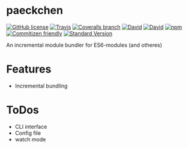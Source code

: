 # paeckchen

[![GitHub license](https://img.shields.io/github/license/KnisterPeter/paeckchen.svg)]()
[![Travis](https://img.shields.io/travis/KnisterPeter/paeckchen.svg)](https://travis-ci.org/KnisterPeter/paeckchen)
[![Coveralls branch](https://img.shields.io/coveralls/KnisterPeter/paeckchen/master.svg)](https://coveralls.io/github/KnisterPeter/paeckchen)
[![David](https://img.shields.io/david/KnisterPeter/paeckchen.svg)](https://david-dm.org/KnisterPeter/paeckchen)
[![David](https://img.shields.io/david/dev/KnisterPeter/paeckchen.svg)](https://david-dm.org/KnisterPeter/paeckchen#info=devDependencies&view=table)
[![npm](https://img.shields.io/npm/v/paeckchen.svg)](https://www.npmjs.com/package/paeckchen)
[![Commitizen friendly](https://img.shields.io/badge/commitizen-friendly-brightgreen.svg)](http://commitizen.github.io/cz-cli/)
[![Standard Version](https://img.shields.io/badge/release-standard%20version-brightgreen.svg)](https://github.com/conventional-changelog/standard-version)

An incremental module bundler for ES6-modules (and otheres)

# Features

* Incremental bundling

# ToDos

* CLI interface
* Config file
* watch mode
